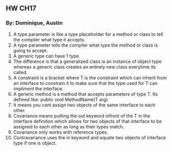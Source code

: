 ## HW CH17

### By: Dominique, Austin


1. A type parameter is like a type placeholder for a method or class to tell the compiler what type it accepts.
2. A type parameter tells the compiler what type the method or class is going to accept.
3. A generic type can have 1 type.
4. The difference is that a generalized class is an instance of object type whereas a generic class creates an entirely new class everytime its called.
5. A constraint is a bracket where T is the constraint which can inherit from an interface to constrain it to make sure that the type used for T can impliment the interface.
6. A generic method is a method that accepts parameters of type T. Its defined like: public void MethodName(T arg)
7. It means you cant assign two objects of the same interface to each other.
8. Covariance means putting the out keyword infront of the T in the interface definition which allows for two objects of that interface to be assigned to each other as long as their types match.
9. Covariance only works with reference types.
10. Contravariance uses the in keyword and equate two objects of interface type if one is object.